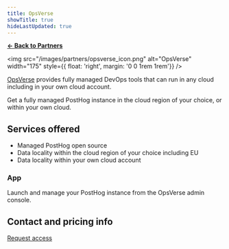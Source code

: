 ```yaml
---
title: OpsVerse
showTitle: true
hideLastUpdated: true
---
```


**[← Back to Partners](/partners)**

<img src="/images/partners/opsverse_icon.png" alt="OpsVerse" width="175" style={{ float: 'right', margin: '0 0 1rem 1rem'}} />

[OpsVerse](https://opsverse.io) provides fully managed DevOps tools that can run in any cloud including in your own cloud account.

Get a fully managed PostHog instance in the cloud region of your choice, or within your own cloud.

## Services offered

- Managed PostHog open source
- Data locality within the cloud region of your choice including EU
- Data locality within your own cloud account

### App
Launch and manage your PostHog instance from the OpsVerse admin console.

## Contact and pricing info

[Request access](mailto:marketplace+opsverse@posthog.com)
